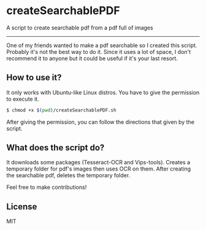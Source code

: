 # createSearchablePDF

A script to create searchable pdf from a pdf full of images

----
One of my friends wanted to make a pdf searchable so I created this script. Probably it's not the best way to do it. Since it uses a lot of space, I don't recommend it to anyone but it could be useful if it's your last resort.

## How to use it?

It only works with Ubuntu-like Linux distros. You have to give the permission to execute it.

```sh
$ chmod +x $(pwd)/createSearchablePDF.sh
```

After giving the permission, you can follow the directions that given by the script. 

## What does the script do?

It downloads some packages (Tesseract-OCR and Vips-tools). Creates a temporary folder for pdf's images then uses OCR on them. After creating the searchable pdf, deletes the temporary folder.

Feel free to make contributions! 

## License
MIT

